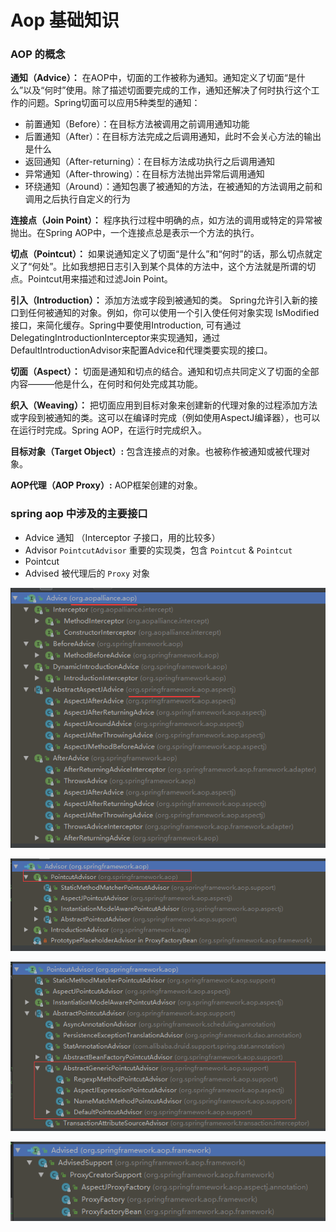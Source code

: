 # Aop 基础知识


### AOP 的概念
**通知（Advice）：** 在AOP中，切面的工作被称为通知。通知定义了切面“是什么”以及“何时”使用。除了描述切面要完成的工作，通知还解决了何时执行这个工作的问题。Spring切面可以应用5种类型的通知：
- 前置通知（Before）：在目标方法被调用之前调用通知功能
- 后置通知（After）：在目标方法完成之后调用通知，此时不会关心方法的输出是什么
- 返回通知（After-returning）：在目标方法成功执行之后调用通知
- 异常通知（After-throwing）：在目标方法抛出异常后调用通知
- 环绕通知（Around）：通知包裹了被通知的方法，在被通知的方法调用之前和调用之后执行自定义的行为

**连接点（Join Point）：** 程序执行过程中明确的点，如方法的调用或特定的异常被抛出。在Spring AOP中，一个连接点总是表示一个方法的执行。

**切点（Pointcut）：** 如果说通知定义了切面“是什么”和“何时”的话，那么切点就定义了“何处”。比如我想把日志引入到某个具体的方法中，这个方法就是所谓的切点。Pointcut用来描述和过滤Join Point。

**引入（Introduction）：** 添加方法或字段到被通知的类。 Spring允许引入新的接口到任何被通知的对象。例如，你可以使用一个引入使任何对象实现 IsModified接口，来简化缓存。Spring中要使用Introduction, 可有通过DelegatingIntroductionInterceptor来实现通知，通过DefaultIntroductionAdvisor来配置Advice和代理类要实现的接口。

**切面（Aspect）：** 切面是通知和切点的结合。通知和切点共同定义了切面的全部内容———他是什么，在何时和何处完成其功能。

**织入（Weaving）：** 把切面应用到目标对象来创建新的代理对象的过程添加方法或字段到被通知的类。这可以在编译时完成（例如使用AspectJ编译器），也可以在运行时完成。Spring AOP，在运行时完成织入。

**目标对象（Target Object）:** 包含连接点的对象。也被称作被通知或被代理对象。

**AOP代理（AOP Proxy）:** AOP框架创建的对象。


### spring aop 中涉及的主要接口

- Advice 通知 （Interceptor 子接口，用的比较多）
- Advisor `PointcutAdvisor` 重要的实现类，包含 `Pointcut` & `Pointcut`
- Pointcut
- Advised 被代理后的 `Proxy` 对象


![Advice 的实现](./images/000001.png)

![Pointcut 的实现](./images/000002.png)

![PointcutAdvisor 的主要实现](./images/000003.png)

![Advised 的主要实现](./images/000004.png)

